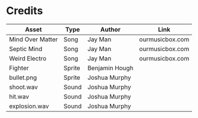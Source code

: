 # Credits

Asset | Type | Author | Link
--- | --- | --- | ---
Mind Over Matter | Song | Jay Man | ourmusicbox.com
Septic Mind | Song | Jay Man | ourmusicbox.com
Weird Electro | Song | Jay Man | ourmusicbox.com
Fighter | Sprite | Benjamin Hough | 
bullet.png | Sprite | Joshua Murphy | 
shoot.wav | Sound | Joshua Murphy | 
hit.wav | Sound | Joshua Murphy | 
explosion.wav | Sound | Joshua Murphy | 